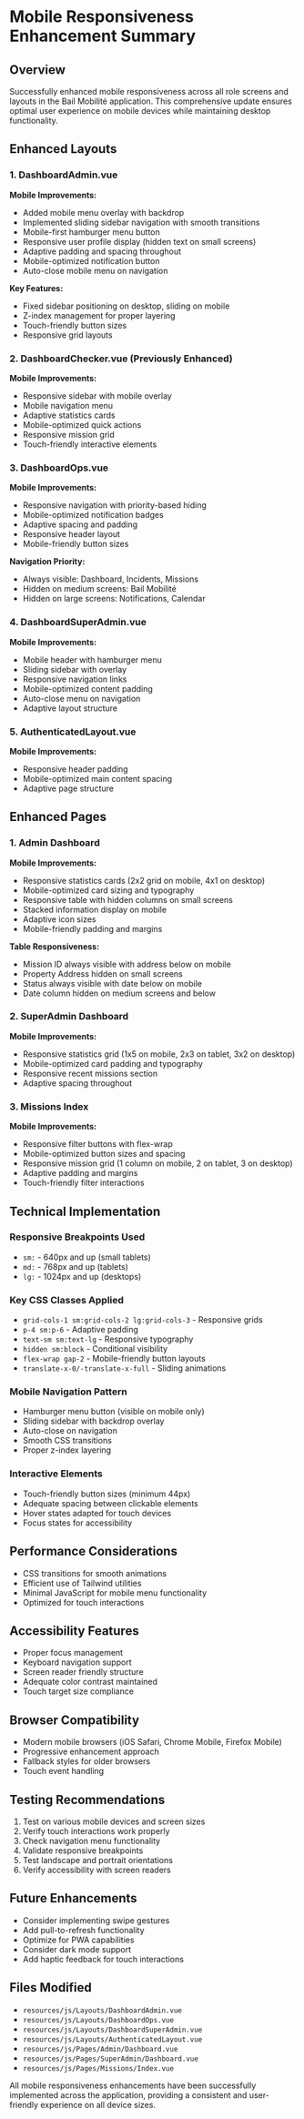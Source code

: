# Mobile Responsiveness Enhancement Summary

## Overview
Successfully enhanced mobile responsiveness across all role screens and layouts in the Bail Mobilité application. This comprehensive update ensures optimal user experience on mobile devices while maintaining desktop functionality.

## Enhanced Layouts

### 1. DashboardAdmin.vue
**Mobile Improvements:**
- Added mobile menu overlay with backdrop
- Implemented sliding sidebar navigation with smooth transitions
- Mobile-first hamburger menu button
- Responsive user profile display (hidden text on small screens)
- Adaptive padding and spacing throughout
- Mobile-optimized notification button
- Auto-close mobile menu on navigation

**Key Features:**
- Fixed sidebar positioning on desktop, sliding on mobile
- Z-index management for proper layering
- Touch-friendly button sizes
- Responsive grid layouts

### 2. DashboardChecker.vue (Previously Enhanced)
**Mobile Improvements:**
- Responsive sidebar with mobile overlay
- Mobile navigation menu
- Adaptive statistics cards
- Mobile-optimized quick actions
- Responsive mission grid
- Touch-friendly interactive elements

### 3. DashboardOps.vue
**Mobile Improvements:**
- Responsive navigation with priority-based hiding
- Mobile-optimized notification badges
- Adaptive spacing and padding
- Responsive header layout
- Mobile-friendly button sizes

**Navigation Priority:**
- Always visible: Dashboard, Incidents, Missions
- Hidden on medium screens: Bail Mobilité
- Hidden on large screens: Notifications, Calendar

### 4. DashboardSuperAdmin.vue
**Mobile Improvements:**
- Mobile header with hamburger menu
- Sliding sidebar with overlay
- Responsive navigation links
- Mobile-optimized content padding
- Auto-close menu on navigation
- Adaptive layout structure

### 5. AuthenticatedLayout.vue
**Mobile Improvements:**
- Responsive header padding
- Mobile-optimized main content spacing
- Adaptive page structure

## Enhanced Pages

### 1. Admin Dashboard
**Mobile Improvements:**
- Responsive statistics cards (2x2 grid on mobile, 4x1 on desktop)
- Mobile-optimized card sizing and typography
- Responsive table with hidden columns on small screens
- Stacked information display on mobile
- Adaptive icon sizes
- Mobile-friendly padding and margins

**Table Responsiveness:**
- Mission ID always visible with address below on mobile
- Property Address hidden on small screens
- Status always visible with date below on mobile
- Date column hidden on medium screens and below

### 2. SuperAdmin Dashboard
**Mobile Improvements:**
- Responsive statistics grid (1x5 on mobile, 2x3 on tablet, 3x2 on desktop)
- Mobile-optimized card padding and typography
- Responsive recent missions section
- Adaptive spacing throughout

### 3. Missions Index
**Mobile Improvements:**
- Responsive filter buttons with flex-wrap
- Mobile-optimized button sizes and spacing
- Responsive mission grid (1 column on mobile, 2 on tablet, 3 on desktop)
- Adaptive padding and margins
- Touch-friendly filter interactions

## Technical Implementation

### Responsive Breakpoints Used
- `sm:` - 640px and up (small tablets)
- `md:` - 768px and up (tablets)
- `lg:` - 1024px and up (desktops)

### Key CSS Classes Applied
- `grid-cols-1 sm:grid-cols-2 lg:grid-cols-3` - Responsive grids
- `p-4 sm:p-6` - Adaptive padding
- `text-sm sm:text-lg` - Responsive typography
- `hidden sm:block` - Conditional visibility
- `flex-wrap gap-2` - Mobile-friendly button layouts
- `translate-x-0/-translate-x-full` - Sliding animations

### Mobile Navigation Pattern
- Hamburger menu button (visible on mobile only)
- Sliding sidebar with backdrop overlay
- Auto-close on navigation
- Smooth CSS transitions
- Proper z-index layering

### Interactive Elements
- Touch-friendly button sizes (minimum 44px)
- Adequate spacing between clickable elements
- Hover states adapted for touch devices
- Focus states for accessibility

## Performance Considerations
- CSS transitions for smooth animations
- Efficient use of Tailwind utilities
- Minimal JavaScript for mobile menu functionality
- Optimized for touch interactions

## Accessibility Features
- Proper focus management
- Keyboard navigation support
- Screen reader friendly structure
- Adequate color contrast maintained
- Touch target size compliance

## Browser Compatibility
- Modern mobile browsers (iOS Safari, Chrome Mobile, Firefox Mobile)
- Progressive enhancement approach
- Fallback styles for older browsers
- Touch event handling

## Testing Recommendations
1. Test on various mobile devices and screen sizes
2. Verify touch interactions work properly
3. Check navigation menu functionality
4. Validate responsive breakpoints
5. Test landscape and portrait orientations
6. Verify accessibility with screen readers

## Future Enhancements
- Consider implementing swipe gestures
- Add pull-to-refresh functionality
- Optimize for PWA capabilities
- Consider dark mode support
- Add haptic feedback for touch interactions

## Files Modified
- `resources/js/Layouts/DashboardAdmin.vue`
- `resources/js/Layouts/DashboardOps.vue`
- `resources/js/Layouts/DashboardSuperAdmin.vue`
- `resources/js/Layouts/AuthenticatedLayout.vue`
- `resources/js/Pages/Admin/Dashboard.vue`
- `resources/js/Pages/SuperAdmin/Dashboard.vue`
- `resources/js/Pages/Missions/Index.vue`

All mobile responsiveness enhancements have been successfully implemented across the application, providing a consistent and user-friendly experience on all device sizes.